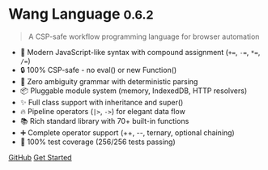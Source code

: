 # Wang Language <small>0.6.2</small>

> A CSP-safe workflow programming language for browser automation

- 🚀 Modern JavaScript-like syntax with compound assignment (`+=`, `-=`, `*=`, `/=`)
- 🔒 100% CSP-safe - no eval() or new Function()
- 🎯 Zero ambiguity grammar with deterministic parsing
- 📦 Pluggable module system (memory, IndexedDB, HTTP resolvers)
- ✨ Full class support with inheritance and super()
- 🔥 Pipeline operators (`|>`, `->`) for elegant data flow
- 📚 Rich standard library with 70+ built-in functions
- ➕ Complete operator support (++, --, ternary, optional chaining)
- 🧪 100% test coverage (256/256 tests passing)

[GitHub](https://github.com/artpar/wang)
[Get Started](#quick-start)